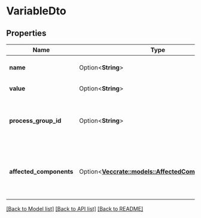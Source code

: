# VariableDto

## Properties

Name | Type | Description | Notes
------------ | ------------- | ------------- | -------------
**name** | Option<**String**> | The name of the variable | [optional]
**value** | Option<**String**> | The value of the variable | [optional]
**process_group_id** | Option<**String**> | The ID of the Process Group where this Variable is defined | [optional]
**affected_components** | Option<[**Vec<crate::models::AffectedComponentEntity>**](AffectedComponentEntity.md)> | A set of all components that will be affected if the value of this variable is changed | [optional]

[[Back to Model list]](../README.md#documentation-for-models) [[Back to API list]](../README.md#documentation-for-api-endpoints) [[Back to README]](../README.md)


